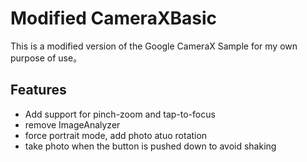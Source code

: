 # Modified CameraXBasic
This is a modified version of the Google CameraX Sample for my own purpose of use。
## Features
* Add support for pinch-zoom and tap-to-focus
* remove ImageAnalyzer
* force portrait mode, add photo atuo rotation
* take photo when the button is pushed down to avoid shaking

